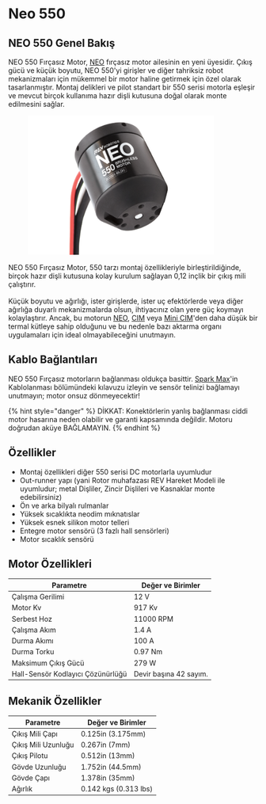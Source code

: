 # Neo 550

## NEO 550 Genel Bakış <a href="#neo-550-overview" id="neo-550-overview"></a>

NEO 550 Fırçasız Motor, [NEO](./) fırçasız motor ailesinin en yeni üyesidir. Çıkış gücü ve küçük boyutu, NEO 550'yi girişler ve diğer tahriksiz robot mekanizmaları için mükemmel bir motor haline getirmek için özel olarak tasarlanmıştır. Montaj delikleri ve pilot standart bir 550 serisi motorla eşleşir ve mevcut birçok kullanıma hazır dişli kutusuna doğal olarak monte edilmesini sağlar.

<div align="left">

<figure><img src="../../../../.gitbook/assets/image (22).png" alt="" width="375"><figcaption></figcaption></figure>

</div>

NEO 550 Fırçasız Motor, 550 tarzı montaj özellikleriyle birleştirildiğinde, birçok hazır dişli kutusuna kolay kurulum sağlayan 0,12 inçlik bir çıkış mili çalıştırır. \
\
Küçük boyutu ve ağırlığı, ister girişlerde, ister uç efektörlerde veya diğer ağırlığa duyarlı mekanizmalarda olsun, ihtiyacınız olan yere güç koymayı kolaylaştırır. Ancak, bu motorun [NEO](./), [CIM](../../fircali-motorlar/cim.md) veya [Mini CIM](../../fircali-motorlar/mini-cim.md)'den daha düşük bir termal kütleye sahip olduğunu ve bu nedenle bazı aktarma organı uygulamaları için ideal olmayabileceğini unutmayın.

## Kablo Bağlantıları

NEO 550 Fırçasız motorların bağlanması oldukça basittir. [Spark Max](../../../../spark-max.md)'in Kablolanması bölümündeki kılavuzu izleyin ve sensör telinizi bağlamayı unutmayın; motor onsuz dönmeyecektir!

{% hint style="danger" %}
DİKKAT: Konektörlerin yanlış bağlanması ciddi motor hasarına neden olabilir ve garanti kapsamında değildir. Motoru doğrudan aküye BAĞLAMAYIN.
{% endhint %}

## Özellikler <a href="#features" id="features"></a>

* Montaj özellikleri diğer 550 serisi DC motorlarla uyumludur
* Out-runner yapı (yani Rotor muhafazası REV Hareket Modeli ile uyumludur; metal Dişliler, Zincir Dişlileri ve Kasnaklar monte edebilirsiniz)
* Ön ve arka bilyalı rulmanlar
* Yüksek sıcaklıkta neodim mıknatıslar
* Yüksek esnek silikon motor telleri
* Entegre motor sensörü (3 fazlı hall sensörleri)
* Motor sıcaklık sensörü

## Motor Özellikleri <a href="#motor-specifications" id="motor-specifications"></a>

| Parametre                         | Değer ve Birimler      |
| --------------------------------- | ---------------------- |
| Çalışma Gerilimi                  | 12 V                   |
| Motor Kv                          | 917 Kv                 |
| Serbest Hoz                       | 11000 RPM              |
| Çalışma Akım                      | 1.4 A                  |
| Durma Akımı                       | 100 A                  |
| Durma Torku                       | 0.97 Nm                |
| Maksimum Çıkış Gücü               | 279 W                  |
| Hall-Sensör Kodlayıcı Çözünürlüğü | Devir başına 42 sayım. |

## Mekanik Özellikler <a href="#mechanical-specifications" id="mechanical-specifications"></a>

| Parametre           | Değer ve Birimler     |
| ------------------- | --------------------- |
| Çıkış Mili Çapı     | 0.125in (3.175mm)     |
| Çıkış Mili Uzunluğu | 0.267in (7mm)         |
| Çıkış Pilotu        | 0.512in (13mm)        |
| Gövde Uzunluğu      | 1.752in (44.5mm)      |
| Gövde Çapı          | 1.378in (35mm)        |
| Ağırlık             | 0.142 kgs (0.313 lbs) |
